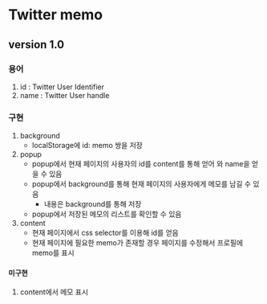 # Twitter memo
## version 1.0
### 용어
1. id : Twitter User Identifier
1. name : Twitter User handle
### 구현
1.  background
    *   localStorage에 id: memo 쌍을 저장
1.  popup
    *   popup에서 현재 페이지의 사용자의 id를 content를 통해 얻어 와 name을 얻을 수 있음
    *   popup에서 background를 통해 현재 페이지의 사용자에게 메모를 남길 수 있음
        *   내용은 background를 통해 저장
    *   popup에서 저장된 메모의 리스트를 확인할 수 있음
1.  content
    *   현재 페이지에서 css selector를 이용해 id를 얻음
    *   현재 페이지에 필요한 memo가 존재할 경우 페이지를 수정해서 프로필에 memo를 표시
####    미구현
1.  content에서 메모 표시